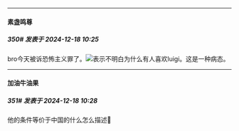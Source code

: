 ﻿
*****

####  素盏鸣尊  
##### 350#       发表于 2024-12-18 10:25

bro今天被诉恐怖主义罪了。<img src="https://static.saraba1st.com/image/smiley/face2017/242.gif" referrerpolicy="no-referrer">表示不明白为什么有人喜欢luigi。这是一种病态。

*****

####  加油牛油果  
##### 351#       发表于 2024-12-18 10:28

他的条件等价于中国的什么怎么描述🤔

